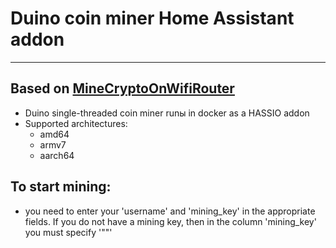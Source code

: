 
# Duino coin miner Home Assistant addon
_____
## Based on [MineCryptoOnWifiRouter](https://github.com/BastelPichi/MineCryptoOnWifiRouter)

- Duino single-threaded coin miner runы in docker as a HASSIO addon
- Supported architectures:
  - amd64
  - armv7
  - aarch64
 
 ## To start mining: 
 - you need to enter your 'username' and 'mining_key' in the appropriate fields. If you do not have a mining key, then in the column 'mining_key' you must specify '""'
  

